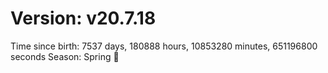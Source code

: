 # Version: v20.7.18
Time since birth: 7537 days, 180888 hours, 10853280 minutes, 651196800 seconds
Season: Spring 🌸
